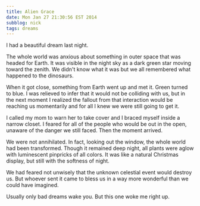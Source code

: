 ```yaml
---
title: Alien Grace
date: Mon Jan 27 21:30:56 EST 2014
subblog: nick
tags: dreams
---
```


I had a beautiful dream last night.

The whole world was anxious about something in outer space that was headed for Earth. It was visible in the night sky as a dark green star moving toward the zenith. We didn't know what it was but we all remembered what happened to the dinosaurs.

When it got close, something from Earth went up and met it. Green turned to blue. I was relieved to infer that it would not be colliding with us, but in the next moment I realized the fallout from that interaction would be reaching us momentarily and for all I knew we were still going to get it.

I called my mom to warn her to take cover and I braced myself inside a narrow closet. I feared for all of the people who would be out in the open, unaware of the danger we still faced. Then the moment arrived.

<!-- MORE -->

We were not annihilated. In fact, looking out the window, the whole world had been transformed. Though it remained deep night, all plants were aglow with luminescent pinpricks of all colors. It was like a natural Christmas display, but still with the softness of night.

We had feared not unwisely that the unknown celestial event would destroy us. But whoever sent it came to bless us in a way more wonderful than we could have imagined.

Usually only bad dreams wake you. But this one woke me right up.
